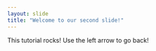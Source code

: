 ```yaml
---
layout: slide
title: "Welcome to our second slide!"
---
```

This tutorial rocks!
Use the left arrow to go back!
